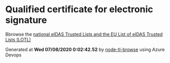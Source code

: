 # Qualified certificate for electronic signature 
 Bbrowse the [national eIDAS Trusted Lists and the EU List of eIDAS Trusted Lists (LOTL)](https://webgate.ec.europa.eu/tl-browser/#/) 
 
 
Generated at **Wed 07/08/2020  0:02:42.52** by [node-tl-browse](https://github.com/ymedlop/node-tl-browser) using Azure Devops 
